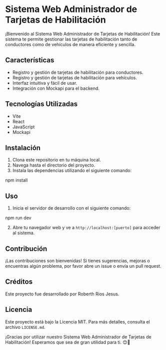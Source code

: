 # Sistema Web Administrador de Tarjetas de Habilitación

¡Bienvenido al Sistema Web Administrador de Tarjetas de Habilitación! Este sistema te permite gestionar las tarjetas de habilitación tanto de conductores como de vehículos de manera eficiente y sencilla.

## Características

- Registro y gestión de tarjetas de habilitación para conductores.
- Registro y gestión de tarjetas de habilitación para vehículos.
- Interfaz intuitiva y fácil de usar.
- Integración con Mockapi para el backend.

## Tecnologías Utilizadas

- Vite
- React
- JavaScript
- Mockapi

## Instalación

1. Clona este repositorio en tu máquina local.
2. Navega hasta el directorio del proyecto.
3. Instala las dependencias utilizando el siguiente comando:

npm install

## Uso

1. Inicia el servidor de desarrollo con el siguiente comando:

npm run dev

2. Abre tu navegador web y ve a `http://localhost:[puerto]` para acceder al sistema.

## Contribución

¡Las contribuciones son bienvenidas! Si tienes sugerencias, mejoras o encuentras algún problema, por favor abre un issue o envía un pull request.

## Créditos

Este proyecto fue desarrollado por Roberth Rios Jesus.

## Licencia

Este proyecto está bajo la Licencia MIT. Para más detalles, consulta el archivo `LICENSE.md`.

¡Gracias por utilizar nuestro Sistema Web Administrador de Tarjetas de Habilitación! Esperamos que sea de gran utilidad para ti. 😊🚗





